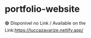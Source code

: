 # portfolio-website
🟢 Disponível no Link / Available on the Link:https://luccazavarize.netlify.app/

